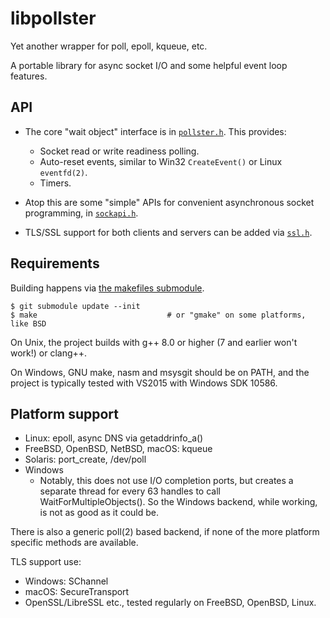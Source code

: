 # libpollster

Yet another wrapper for poll, epoll, kqueue, etc.

A portable library for async socket I/O and some helpful event loop features.

## API

* The core "wait object" interface is in [`pollster.h`][1].  This provides:
    - Socket read or write readiness polling.
    - Auto-reset events, similar to Win32 `CreateEvent()` or Linux `eventfd(2)`. 
    - Timers.

* Atop this are some "simple" APIs for convenient asynchronous socket programming,
  in [`sockapi.h`][2].

* TLS/SSL support for both clients and servers can be added via [`ssl.h`][3].

## Requirements

Building happens via [the makefiles submodule][4].

    $ git submodule update --init
    $ make                             # or "gmake" on some platforms, like BSD

On Unix, the project builds with g++ 8.0 or higher (7 and earlier won't work!)
or clang++.

On Windows, GNU make, nasm and msysgit should be on PATH, and the project is
typically tested with VS2015 with Windows SDK 10586.

## Platform support

* Linux: epoll, async DNS via getaddrinfo_a()
* FreeBSD, OpenBSD, NetBSD, macOS: kqueue
* Solaris: port_create, /dev/poll
* Windows
    - Notably, this does not use I/O completion ports, but creates a separate
      thread for every 63 handles to call WaitForMultipleObjects().  So the
      Windows backend, while working, is not as good as it could be.

There is also a generic poll(2) based backend, if none of the more platform
specific methods are available. 

TLS support use:

* Windows: SChannel
* macOS: SecureTransport
* OpenSSL/LibreSSL etc., tested regularly on FreeBSD, OpenBSD, Linux.

[1]: https://github.com/asveikau/pollster/tree/master/include/pollster/pollster.h
[2]: https://github.com/asveikau/pollster/tree/master/include/pollster/sockapi.h
[3]: https://github.com/asveikau/pollster/tree/master/include/pollster/ssl.h
[4]: https://github.com/asveikau/makefiles

